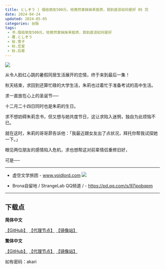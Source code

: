```yaml
---
title: としぞう | 借给朋友500元，他竟然拿妹妹来抵债，我到底该如何是好 05 完
date: 2024-04-24
updated: 2024-05-05
categories: 台版
tags: 
 - 书.借给朋友500元，他竟然拿妹妹来抵债，我到底该如何是好
 - 著.としぞう
 - 绘.雪子
 - 标.恋爱
 - 标.后辈
---
```


![](https://cdn.shopifycdn.net/s/files/1/0613/7030/2681/files/500_05.jpg)

从令人脸红心跳的暑假同居生活展开的恋情，终于来到最后一集！



秋天结束，求回到还算忙碌的大学生活，朱莉也过着忙于准备考试的高中生活。

求一直放在心上的圣诞节──

十二月二十四日同时也是朱莉的生日。

求不想妨碍朱莉念书，但又想与她共度节日，这让求陷入迷惘，独自为此烦恼不已。

就在这时，朱莉的哥哥昴告诉他：「我最近跟女友出了点状况，拜托你帮我试探她一下。」

眼见两位朋友的感情陷入危机，求也想帮这对前辈情侣重修旧好，

可是──

---

- 虚空文学旅团 -
www.voidlord.com
![](https://jsd.cdn.zzko.cn/gh/Minami926494/EPUB-COVER@main/logo.webp)

- Brona自留地 / StrangeLab QQ频道 / -
https://pd.qq.com/s/97ipobqpm

---

## 下载点

**简体中文**

[【GitHub】](https://raw.githubusercontent.com/qtqtEricChiu/LightSnacks/master/pages/source/24/05/05/akari/%5B%E3%81%A8%E3%81%97%E3%81%9E%E3%81%86%5D.%E5%80%9F%E7%BB%99%E6%9C%8B%E5%8F%8B500%E5%85%83%EF%BC%8C%E4%BB%96%E7%AB%9F%E7%84%B6%E6%8B%BF%E5%A6%B9%E5%A6%B9%E6%9D%A5%E6%8A%B5%E5%80%BA%EF%BC%8C%E6%88%91%E5%88%B0%E5%BA%95%E8%AF%A5%E5%A6%82%E4%BD%95%E6%98%AF%E5%A5%BD.05.%E5%AE%8C.epub) [【代理节点】](https://mirror.ghproxy.com/https://github.com/qtqtEricChiu/LightSnacks/raw/master/pages/source/24/05/05/akari/%5B%E3%81%A8%E3%81%97%E3%81%9E%E3%81%86%5D.%E5%80%9F%E7%BB%99%E6%9C%8B%E5%8F%8B500%E5%85%83%EF%BC%8C%E4%BB%96%E7%AB%9F%E7%84%B6%E6%8B%BF%E5%A6%B9%E5%A6%B9%E6%9D%A5%E6%8A%B5%E5%80%BA%EF%BC%8C%E6%88%91%E5%88%B0%E5%BA%95%E8%AF%A5%E5%A6%82%E4%BD%95%E6%98%AF%E5%A5%BD.05.%E5%AE%8C.epub) [【镜像站】](https://hub.nuaa.cf/qtqtEricChiu/LightSnacks/raw/master/pages/source/24/05/05/akari/%5B%E3%81%A8%E3%81%97%E3%81%9E%E3%81%86%5D.%E5%80%9F%E7%BB%99%E6%9C%8B%E5%8F%8B500%E5%85%83%EF%BC%8C%E4%BB%96%E7%AB%9F%E7%84%B6%E6%8B%BF%E5%A6%B9%E5%A6%B9%E6%9D%A5%E6%8A%B5%E5%80%BA%EF%BC%8C%E6%88%91%E5%88%B0%E5%BA%95%E8%AF%A5%E5%A6%82%E4%BD%95%E6%98%AF%E5%A5%BD.05.%E5%AE%8C.epub)

**繁体中文**

[【GitHub】](https://raw.githubusercontent.com/qtqtEricChiu/LightSnacks/master/pages/source/24/05/05/akari/%5Bzht%5D%5B%E3%81%A8%E3%81%97%E3%81%9E%E3%81%86%5D.%E5%80%9F%E7%B5%A6%E6%9C%8B%E5%8F%8B500%E5%9C%93%EF%BC%8C%E4%BB%96%E7%AB%9F%E7%84%B6%E6%8B%BF%E5%A6%B9%E5%A6%B9%E4%BE%86%E6%8A%B5%E5%82%B5%EF%BC%8C%E6%88%91%E5%88%B0%E5%BA%95%E8%A9%B2%E5%A6%82%E4%BD%95%E6%98%AF%E5%A5%BD.05.%E5%AE%8C.epub) [【代理节点】](https://mirror.ghproxy.com/https://github.com/qtqtEricChiu/LightSnacks/raw/master/pages/source/24/05/05/akari/%5Bzht%5D%5B%E3%81%A8%E3%81%97%E3%81%9E%E3%81%86%5D.%E5%80%9F%E7%B5%A6%E6%9C%8B%E5%8F%8B500%E5%9C%93%EF%BC%8C%E4%BB%96%E7%AB%9F%E7%84%B6%E6%8B%BF%E5%A6%B9%E5%A6%B9%E4%BE%86%E6%8A%B5%E5%82%B5%EF%BC%8C%E6%88%91%E5%88%B0%E5%BA%95%E8%A9%B2%E5%A6%82%E4%BD%95%E6%98%AF%E5%A5%BD.05.%E5%AE%8C.epub) [【镜像站】](https://hub.nuaa.cf/qtqtEricChiu/LightSnacks/raw/master/pages/source/24/05/05/akari/%5Bzht%5D%5B%E3%81%A8%E3%81%97%E3%81%9E%E3%81%86%5D.%E5%80%9F%E7%B5%A6%E6%9C%8B%E5%8F%8B500%E5%9C%93%EF%BC%8C%E4%BB%96%E7%AB%9F%E7%84%B6%E6%8B%BF%E5%A6%B9%E5%A6%B9%E4%BE%86%E6%8A%B5%E5%82%B5%EF%BC%8C%E6%88%91%E5%88%B0%E5%BA%95%E8%A9%B2%E5%A6%82%E4%BD%95%E6%98%AF%E5%A5%BD.05.%E5%AE%8C.epub)

如有密码：akari